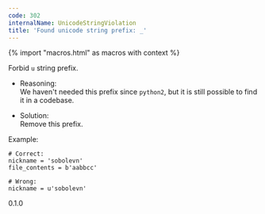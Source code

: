 ```yaml
---
code: 302
internalName: UnicodeStringViolation
title: 'Found unicode string prefix: _'
---
```


{% import "macros.html" as macros with context %}

Forbid `u` string prefix.

  - Reasoning:  
    We haven't needed this prefix since `python2`, but it is still
    possible to find it in a codebase.

  - Solution:  
    Remove this prefix.

Example:

    # Correct:
    nickname = 'sobolevn'
    file_contents = b'aabbcc'
    
    # Wrong:
    nickname = u'sobolevn'

<div class="versionadded">

0.1.0

</div>